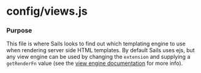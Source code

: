 # config/views.js
### Purpose
This file is where Sails looks to find out which templating engine to use when rendering server side HTML templates.  By default Sails uses ejs, but any view engine can be used by changing the `extension` and supplying a `getRenderFn` value (see the [view engine documentation](http://sailsjs.org/documentation/concepts/Views/ViewEngines.html) for more info).

<docmeta name="displayName" value="views.js">

